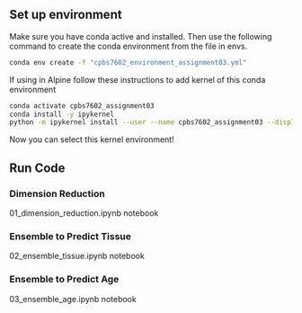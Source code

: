 ## Set up environment 
Make sure you have conda active and installed. Then use the following command to create the conda environment from the file in envs. 

```bash
conda env create -f "cpbs7602_environment_assignment03.yml" 
```

If using in Alpine follow these instructions to add kernel of this conda environment
```bash
conda activate cpbs7602_assignment03
conda install -y ipykernel
python -m ipykernel install --user --name cpbs7602_assignment03 --display-name cpbs7602_assignment03
```
Now you can select this kernel environment! 

## Run Code

### Dimension Reduction
01_dimension_reduction.ipynb notebook 

### Ensemble to Predict Tissue
02_ensemble_tissue.ipynb notebook

### Ensemble to Predict Age
03_ensemble_age.ipynb notebook 

